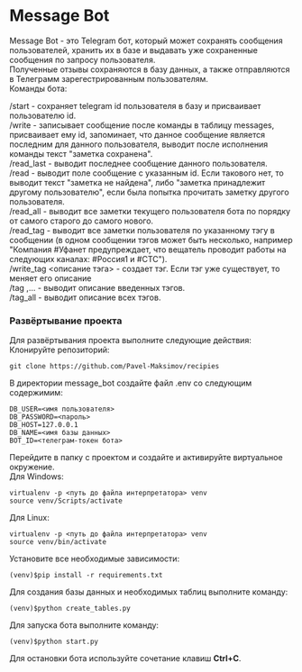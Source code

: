 # Message Bot
Message Bot - это Telegram бот, который может сохранять сообщения пользователей, хранить их в базе и выдавать уже сохраненные сообщения по запросу пользователя.
<br>
Полученные отзывы сохраняются в базу данных, а также отправляются в Телеграмм зарегестрированным пользователям.<br>
Команды бота:
<p>
/start  - сохраняет telegram id пользователя в базу и присваивает пользователю id.<br>
/write - записывает сообщение после команды в таблицу messages, присваивает ему id, запоминает, что данное сообщение является последним для данного пользователя, выводит после исполнения команды текст "заметка <id> сохранена".<br>
/read_last - выводит последнее сообщение данного пользователя.<br>
/read <id> - выводит поле сообщение с указанным id. Если такового нет, то выводит текст "заметка <id> не найдена", либо "заметка <id> принадлежит другому пользователю", если была попытка прочитать заметку другого пользователя.<br>
/read_all - выводит все заметки текущего пользователя бота по порядку от самого старого до самого нового.<br>
/read_tag <tag> - выводит все заметки пользователя по указанному тэгу в сообщении (в одном сообщении тэгов может быть несколько, например "Компания #Уфанет предупреждает, что вещатель проводит работы на следующих каналах: #Россия1 и #СТС").<br>
/write_tag <tag> <описание тэга> - создает тэг. Если тэг уже существует, то меняет его описание<br>
/tag <tag_1>,<tag_2>...<tag_n> - выводит описание введенных тэгов.<br>
/tag_all - выводит описание всех тэгов.<br>
</p>

### Развёртывание проекта <br>
Для развёртывания проекта выполните следующие действия:<br>
Клонируйте репозиторий:
```
git clone https://github.com/Pavel-Maksimov/recipies
```
В директории message_bot создайте файл .env со следующим содержимим:
```
DB_USER=<имя пользователя>
DB_PASSWORD=<пароль>
DB_HOST=127.0.0.1
DB_NAME=<имя базы данных>
BOT_ID=<телеграм-токен бота>
```

Перейдите в папку с проектом и создайте и активируйте виртуальное окружение. <br>
Для Windows:
```
virtualenv -p <путь до файла интерпретатора> venv
source venv/Scripts/activate
```
Для Linux:
```
virtualenv -p <путь до файла интерпретатора> venv
source venv/bin/activate 
```
Установите все необходимые зависимости:
```
(venv)$pip install -r requirements.txt
```
Для создания базы данных и необходимых таблиц выполните команду:
```
(venv)$python create_tables.py
```
Для запуска бота выполните команду:
```
(venv)$python start.py
```
Для остановки бота используйте сочетание клавиш **Ctrl+C**.<br>